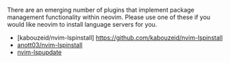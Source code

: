 There are an emerging number of plugins that implement package management functionality within neovim. Please use one of these if you would like neovim to install language servers for you.

* [kabouzeid/nvim-lspinstall] https://github.com/kabouzeid/nvim-lspinstall
* [anott03/nvim-lspinstall](https://github.com/anott03/nvim-lspinstall)
* [nvim-lspupdate](https://github.com/alexaandru/nvim-lspupdate)